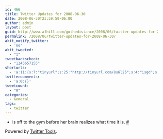 ```yaml
---
id: 466
title: Twitter Updates for 2008-06-30
date: 2008-06-30T23:59:59-06:00
author: admin
layout: post
guid: http://www.afhill.com/gothedistance/2008/06/twitter-updates-for-2008-06-30/
permalink: /2008/06/twitter-updates-for-2008-06-30/
aktt_notify_twitter:
  - 'no'
aktt_tweeted:
  - "1"
tweetbackscheck:
  - "1243657155"
shorturls:
  - 'a:11:{s:7:"tinyurl";s:25:"http://tinyurl.com/8u6l25";s:4:"isgd";s:17:"http://is.gd/fjeV";s:5:"bitly";s:19:"http://bit.ly/P4K1Q";s:5:"snipr";s:22:"http://snipr.com/9shxq";s:5:"snurl";s:22:"http://snurl.com/9shxq";s:7:"snipurl";s:24:"http://snipurl.com/9shxq";s:4:"trim";s:17:"http://tr.im/4a2v";s:5:"adjix";s:207:"(10 Jan 2008 temporary restriction: API requires valid partnerID or partnerEmail key in request. Contact us if this affects you.) Invalid Adjix request. API documentation @ http://web.adjix.com/AdjixAPI.html";s:4:"advu";s:203:"(10 Jan 2008 temporary restriction: API requires valid partnerID or partnerEmail key in request. Contact us if this affects you.) Invalid Adjix request. API documentation @ http://web.ad.vu/AdjixAPI.html";s:4:"zima";s:19:"http://zi.ma/b8ad53";s:9:"permalink";s:75:"http://www.afhill.com/gothedistance/2008/06/twitter-updates-for-2008-06-30/";}'
twittercomments:
  - 'a:0:{}'
tweetcount:
  - "0"
categories:
  - General
tags:
  - twitter
---
```

<ul class="aktt_tweet_digest">
  <li>
    is off to the gym before her brain realizes what time it is. <a href="http://twitter.com/afhill262/statuses/846767740">#</a>
  </li>
</ul>

<p class="aktt_credit">
  Powered by <a href="http://alexking.org/projects/wordpress">Twitter Tools</a>.
</p>